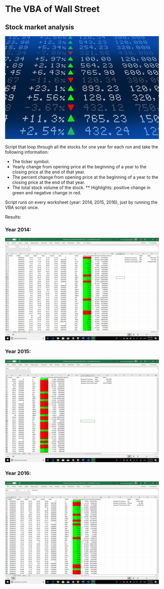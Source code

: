 # The VBA of Wall Street

## Stock market analysis

![stock Market](Images/stockmarket.jpg)

Script that loop through all the stocks for one year for each run and take the following information:

  * The ticker symbol.
  * Yearly change from opening price at the beginning of a year to the closing price at the end of that year.
  * The percent change from opening price at the beginning of a year to the closing price at the end of that year.
  * The total stock volume of the stock.
** Highlights:  positive change in green and negative change in red.


Script runs on every worksheet (year: 2014, 2015, 2016), just by running the VBA script once.

Results: 

### Year 2014:
![2014](Images/2014.png)

### Year 2015:
![2015](Images/2015.png)

### Year 2016:
![2016](Images/2016.png)
